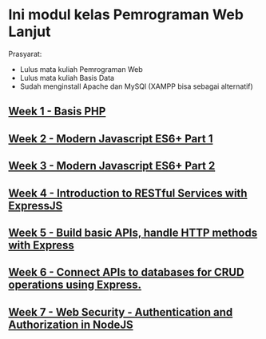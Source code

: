 # Ini modul kelas Pemrograman Web Lanjut

Prasyarat:
- Lulus mata kuliah Pemrograman Web
- Lulus mata kuliah Basis Data
- Sudah menginstall Apache dan MySQl (XAMPP bisa sebagai alternatif)

## [Week 1 - Basis PHP](week01/README.md)
## [Week 2 - Modern Javascript ES6+ Part 1](week02/README.md)
## [Week 3 - Modern Javascript ES6+ Part 2](week03/README.md)
## [Week 4 - Introduction to RESTful Services with ExpressJS](week04/README.md)
## [Week 5 - Build basic APIs, handle HTTP methods with Express](week05/README.md)
## [Week 6 - Connect APIs to databases for CRUD operations using Express.](week06/README.md)
## [Week 7 - Web Security - Authentication and Authorization in NodeJS](week07/README.md)